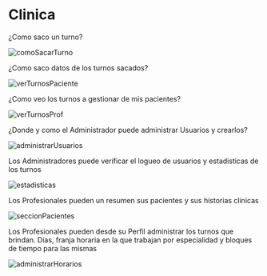 # Clinica

¿Como saco un turno?

![comoSacarTurno](https://user-images.githubusercontent.com/68596199/122464709-898d2880-cf8d-11eb-931d-35613fc17c4c.gif)

¿Como saco datos de los turnos sacados?

![verTurnosPaciente](https://user-images.githubusercontent.com/68596199/122467693-33ba7f80-cf91-11eb-80d7-53768ad46007.gif)

¿Como veo los turnos a gestionar de mis pacientes?

![verTurnosProf](https://user-images.githubusercontent.com/68596199/122468025-914ecc00-cf91-11eb-8736-08cbbcebfccc.gif)

¿Donde y como el Administrador puede administrar Usuarios y crearlos?

![administrarUsuarios](https://user-images.githubusercontent.com/68596199/122468766-7fb9f400-cf92-11eb-99bd-0b18fd8739f6.gif)

Los Administradores puede verificar el logueo de usuarios y estadisticas de los turnos

![estadisticas](https://user-images.githubusercontent.com/68596199/122469164-01118680-cf93-11eb-9f16-ed5233dc7f09.PNG)

Los Profesionales pueden un resumen sus pacientes y sus historias clinicas

![seccionPacientes](https://user-images.githubusercontent.com/68596199/122472898-8a2abc80-cf97-11eb-9190-966f067c9681.gif)

Los Profesionales pueden desde su Perfil administrar los turnos que brindan. Dias, franja horaria en la que trabajan por especialidad y bloques de tiempo para las mismas

![administrarHorarios](https://user-images.githubusercontent.com/68596199/122473152-d544cf80-cf97-11eb-9382-12558918203b.gif)
